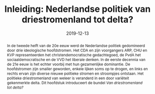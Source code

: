 ---
abstract: >-
  In de tweede helft van de 20e eeuw werd de Nederlandse politiek gedomineerd
  door drie ideologische hoofdstromen. Het CDA en zijn voorgangers ARP, CHU en
  KVP representeerden het christendemocratische gedachtegoed, de PvdA het
  sociaaldemocratische en de VVD het liberale denken. In de eerste decennia van
  de 21e eeuw is het echter voorbij met hun gezamenlijke dominantie. De
  hoofdstromen zijn smaller geworden, enkele lijken soms op te drogen, en links
  en rechts ervan zijn diverse nieuwe politieke stromen en stroompjes ontstaan.
  Het politieke driestromenland van weleer is veranderd in een door variëteit
  gekenmerkte delta. Dit hoofdstuk introduceert de bundel *Van driestromenland tot delta?*
authors:
  - admin
  - Rudy Andeweg
  - Joop van Holsteyn
  - Josje den Ridder
date: '2019-12-13'
math: false
publication: 'Inleiding: Nederlandse politiek van driestromenland tot delta? In: Louwerse T., Andeweg R.B., Holsteyn J.J.M. van, Ridder J. den (Eds.) *Van driestromenland tot delta? Beschouwingen over ontwikkelingen in de Nederlandse politiek.* Leiden: Leiden University Press. 7-18'
title: 'Inleiding: Nederlandse politiek van driestromenland tot delta?'
selected: false
projects: []
publication_types:
  - '6'
links:
  - name: Publisher's website
    url: 'https://www.lup.nl/product/van-driestromenland-tot-delta/'
image:
  placement: 1
  caption: "Cover"
  focal_point: "Right"
  preview_only: false
---